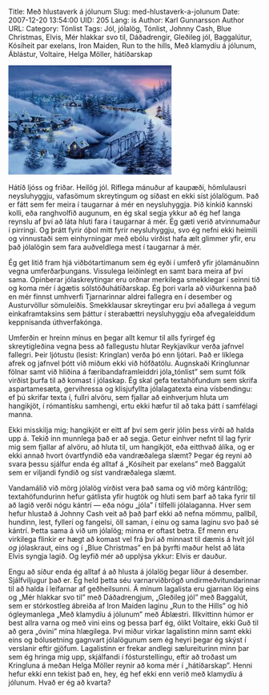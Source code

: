 Title: Með hlustaverk á jólunum
Slug: med-hlustaverk-a-jolunum
Date: 2007-12-20 13:54:00
UID: 205
Lang: is
Author: Karl Gunnarsson
Author URL: 
Category: Tónlist
Tags: Jól, jólalög, Tónlist, Johnny Cash, Blue Christmas, Elvis, Mér hlakkar svo til, Dáðadrengir, Gleðileg jól, Baggalútur, Kósíheit par exelans, Iron Maiden, Run to the hills, Með klamydíu á jólunum, Áblástur, Voltaire, Helga Möller, hátíðarskap

![Mynd](493.jpg)

Hátíð ljóss og friðar. Heilög jól. Ríflega mánuður af kaupæði, hömlulausri neysluhyggju, vafasömum skreytingum og síðast en ekki síst jólalögum. Það er fátt sem fer meira í taugarnar á mér en neysluhyggja. Þið kinkið kannski kolli, eða ranghvolfið augunum, en ég skal segja ykkur að ég hef langa reynslu af því að láta hluti fara í taugarnar á mér. Ég gæti verið atvinnumaður í pirringi. Og þrátt fyrir óþol mitt fyrir neysluhyggju, svo ég nefni ekki heimili og vinnustaði sem einhyrningar með ebólu virðist hafa ælt glimmer yfir, eru það jólalögin sem fara auðveldlega mest í taugarnar á mér.

Ég get litið fram hjá viðbótartímanum sem ég eyði í umferð yfir jólamánuðinn vegna umferðarþungans. Vissulega leiðinlegt en samt bara meira af því sama. Opinberar jólaskreytingar eru orðnar merkilega smekklegar í seinni tíð og koma mér í ágætis sólstöðuhátíðarskap. Ég þori varla að viðurkenna það en mér finnst umhverfi Tjarnarinnar aldrei fallegra en í desember og Austurvöllur sömuleiðis. Smekklausar skreytingar eru því aðallega á vegum einkaframtaksins sem þáttur í sterabættri neysluhyggju eða afvegaleiddum keppnisanda úthverfakónga.

Umferðin er hreinn mínus en þegar allt kemur til alls fyrirgef ég skreytigleðina vegna þess að fallegustu hlutar Reykjavíkur verða jafnvel fallegri. Þeir ljótustu (lesist: Kringlan) verða þó enn ljótari. Það er líklega afrek og jafnvel þótt við miðum ekki við höfðatölu. Augnskaði Kringlunnar fölnar samt við hliðina á færibandaframleiddri jóla„tónlist” sem sumt fólk virðist þurfa til að komast í jólaskap. Ég skal gefa textahöfundum sem skrifa aspartamesæta, gervihressa og klisjufyllta jólalagatexta eina vísbendingu: ef þú skrifar texta í, fullri alvöru, sem fjallar að einhverjum hluta um hangikjöt, í rómantísku samhengi, ertu ekki hæfur til að taka þátt í samfélagi manna.

Ekki misskilja mig; hangikjöt er eitt af því sem gerir jólin þess virði að halda upp á. Tekið inn munnlega það er að segja. Getur einhver nefnt til lag fyrir mig sem fjallar af alvöru, að hluta til, um hangikjöt, eða eitthvað álíka, og er ekki annað hvort óvartfyndið eða vandræðalega slæmt? Þegar ég reyni að svara þessu sjálfur enda ég alltaf á „Kósíheit par exelans” með Baggalút sem er viljandi fyndið og síst vandræðalega slæmt.

Vandamálið við mörg jólalög virðist vera það sama og við mörg kántrílög; textahöfundurinn hefur gátlista yfir hugtök og hluti sem þarf að taka fyrir til að lagið verði nógu kántrí — eða nógu „jóla” í tilfelli jólalaganna. Hver sem hefur hlustað á Johnny Cash veit að það þarf ekki að nefna mömmu, pallbíl, hundinn, lest, fyllerí og fangelsi, öll saman, í einu og sama laginu svo það sé kántrí. Þetta sama á við um jólalög; minna er oftast betra. Ef menn eru virkilega flinkir er hægt að komast vel frá því að minnast til dæmis á hvít jól _og_ jólaskraut, eins og í „Blue Christmas” en þá þyrfti maður helst að láta Elvis syngja lagið. Og leyfið mér að upplýsa ykkur: Elvis er dauður.

Engu að síður enda ég alltaf á að hlusta á jólalög þegar líður á desember. Sjálfviljugur það er. Ég held þetta séu varnarviðbrögð undirmeðvitundarinnar til að halda í leifarnar af geðheilsunni. Á mínum lagalista eru gjarnan lög eins og „Mér hlakkar svo til” með Dáðadrengjum, „Gleðileg jól” með Baggalút, sem er stórkostleg ábreiða af Iron Maiden laginu „Run to the Hills” og hið ógleymanlega „Með klamydíu á jólunum” með Áblæstri. Illkvittinn húmor er best allra varna og með vini eins og þessa þarf ég, ólíkt Voltaire, ekki Guð til að gera „óvini” mína hlægilega. Því miður virkar lagalistinn minn samt ekki eins og bólusetning gagnvart jólalögunum sem ég heyri þegar ég skýst í verslanir eftir gjöfum. Lagalistinn er frekar andlegi sælureiturinn minn þar sem ég hringa mig upp, skjálfandi í fósturstellingu, eftir að troðast um Kringluna á meðan Helga Möller reynir að koma mér í „hátíðarskap”. Henni hefur ekki enn tekist það en, hey, ég hef ekki enn verið með klamydíu á jólunum. Hvað er ég að kvarta?
